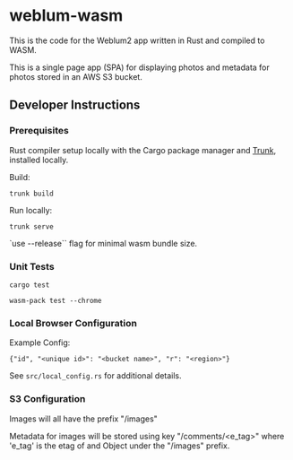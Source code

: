# weblum-wasm

This is the code for the Weblum2 app written in Rust and compiled to WASM.

This is a single page app (SPA) for displaying photos and metadata for photos stored in an AWS S3 bucket.

## Developer Instructions

### Prerequisites

Rust compiler setup locally with the Cargo package manager and [Trunk](https://trunkrs.dev/), installed locally.

Build:

`trunk build`

Run locally:

`trunk serve`

`use --release`` flag for minimal wasm bundle size.

### Unit Tests

`cargo test`

`wasm-pack test --chrome`

### Local Browser Configuration

Example Config:

`{"id", "<unique id>": "<bucket name>", "r": "<region>"}`

See `src/local_config.rs` for additional details.

### S3 Configuration

Images will all have the prefix "/images"

Metadata for images will be stored using key "/comments/<e_tag>" where 'e_tag' is the etag of
and Object under the "/images" prefix.